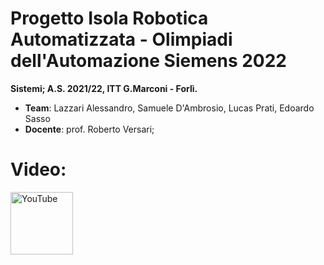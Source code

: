 # Progetto Isola Robotica Automatizzata - Olimpiadi dell'Automazione Siemens 2022

**Sistemi; A.S. 2021/22, ITT G.Marconi - Forlì.**

- **Team**: Lazzari Alessandro, Samuele D'Ambrosio, Lucas Prati, Edoardo Sasso
- **Docente**: prof. Roberto Versari;


# Video:
<div>
    <a href="https://www.youtube.com/watch?v=kXT-g9ERb1I" target="_blank" rel="noopener noreferrer">
    <img src="https://upload.wikimedia.org/wikipedia/commons/b/b8/YouTube_Logo_2017.svg" alt="YouTube" width="100">
    </a>
</div>
